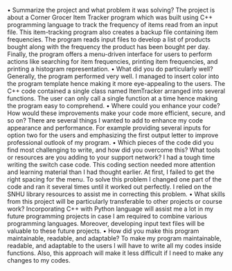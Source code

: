 •	Summarize the project and what problem it was solving?
The project is about a Corner Grocer Item Tracker program which was built using C++ programming language to track the frequency of items read from an input file. This item-tracking program also creates a backup file containing item frequencies. The program reads input files to develop a list of products bought along with the frequency the product has been bought per day. Finally, the program offers a menu-driven interface for users to perform actions like searching for item frequencies, printing item frequencies, and printing a histogram representation.
•	What did you do particularly well?
Generally, the program performed very well. I managed to insert color into the program template hence making it more eye-appealing to the users. The C++ code contained a single class named ItemTracker arranged into several functions. The user can only call a single function at a time hence making the program easy to comprehend.
•	Where could you enhance your code? How would these improvements make your code more efficient, secure, and so on?
There are several things I wanted to add to enhance my code appearance and performance.  For example providing several inputs for option two for the users and emphasizing the first output letter to improve professional outlook of my program. 
•	Which pieces of the code did you find most challenging to write, and how did you overcome this? What tools or resources are you adding to your support network?
I had a tough time writing the switch case code. This coding section needed more attention and learning material than I had thought earlier. At first, I failed to get the right spacing for the menu. To solve this problem I changed one part of the code and ran it several times until it worked out perfectly. I relied on the SNHU library resources to assist me in correcting this problem.
•	What skills from this project will be particularly transferable to other projects or course work?
Incorporating C++ with Python language will assist me a lot in my future programming projects in case I am required to combine various programming languages. Moreover, developing input text files will be valuable to these future projects. 
•	How did you make this program maintainable, readable, and adaptable?
To make my program maintainable, readable, and adaptable to the users I will have to write all my codes inside functions. Also, this approach will make it less difficult if I need to make any changes to my codes.



